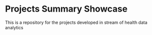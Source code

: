 # Projects Summary Showcase
This is a repository for the projects developed in stream of health data analytics
